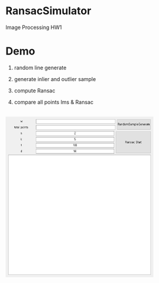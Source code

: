 # RansacSimulator
Image Processing HW1

# Demo

1. random line generate

2. generate inlier and outlier sample  

3. compute Ransac

4. compare all points lms & Ransac

<br> 
   
<img src="./Demo.gif" width=400 >








